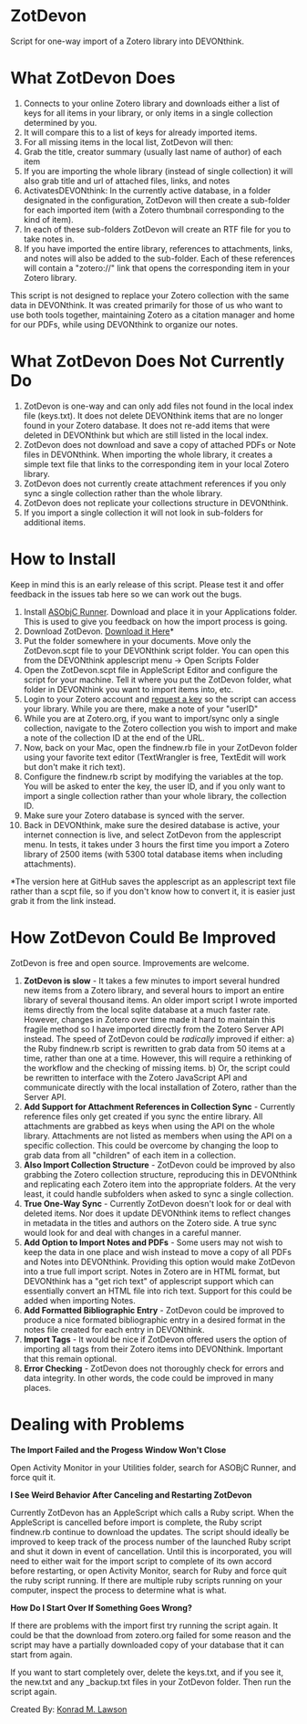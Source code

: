 ZotDevon
========

Script for one-way import of a Zotero library into DEVONthink. 

# What ZotDevon Does

1. Connects to your online Zotero library and downloads either a list of keys for all items in your library, or only items in a single collection determined by you.
2. It will compare this to a list of keys for already imported items.
3. For all missing items in the local list, ZotDevon will then:
4. Grab the title, creator summary (usually last name of author) of each item
5. If you are importing the whole library (instead of single collection) it will also grab title and url of attached files, links, and notes
6. ActivatesDEVONthink: In the currently active database, in a folder designated in the configuration, ZotDevon will then create a sub-folder for each imported item (with a Zotero thumbnail corresponding to the kind of item).
7. In each of these sub-folders ZotDevon will create an RTF file for you to take notes in.
8. If you have imported the entire library, references to attachments, links, and notes will also be added to the sub-folder. Each of these references will contain a "zotero://" link that opens the corresponding item in your Zotero library.

This script is not designed to replace your Zotero collection with the same data in DEVONthink. It was created primarily for those of us who want to use both tools together, maintaining Zotero as a citation manager and home for our PDFs, while using DEVONthink to organize our notes.

# What ZotDevon Does Not Currently Do

1. ZotDevon is one-way and can only add files not found in the local index file (keys.txt). It does not delete DEVONthink items that are no longer found in your Zotero database. It does not re-add items that were deleted in DEVONthink but which are still listed in the local index.
2. ZotDevon does not download and save a copy of attached PDFs or Note files in DEVONthink. When importing the whole library, it creates a simple text file that links to the corresponding item in your local Zotero library.
3. ZotDevon does not currently create attachment references if you only sync a single collection rather than the whole library. 
4. ZotDevon does not replicate your collections structure in DEVONthink. 
5. If you import a single collection it will not look in sub-folders for additional items.

# How to Install

Keep in mind this is an early release of this script. Please test it and offer feedback in the issues tab here so we can work out the bugs.

1. Install [ASObjC Runner](http://www.macosxautomation.com/applescript/apps/runner.html). Download and place it in your Applications folder. This is used to give you feedback on how the import process is going.
2. Download ZotDevon. [Download it Here](http://huginn.net/scripts/ZotDevon.zip)* 
3. Put the folder somewhere in your documents. Move only the ZotDevon.scpt file to your DEVONthink script folder. You can open this from the DEVONthink applescript menu -> Open Scripts Folder
4. Open the ZotDevon.scpt file in AppleScript Editor and configure the script for your machine. Tell it where you put the ZotDevon folder, what folder in DEVONthink you want to import items into, etc.
5. Login to your Zotero account and [request a key](https://www.zotero.org/settings/keys) so the script can access your library. While you are there, make a note of your "userID"
6. While you are at Zotero.org, if you want to import/sync only a single collection, navigate to the Zotero collection you wish to import and make a note of the collection ID at the end of the URL.
7. Now, back on your Mac, open the findnew.rb file in your ZotDevon folder using your favorite text editor (TextWrangler is free, TextEdit will work but don't make it rich text).
8. Configure the findnew.rb script by modifying the variables at the top. You will be asked to enter the key, the user ID, and if you only want to import a single collection rather than your whole library, the collection ID.
9. Make sure your Zotero database is synced with the server.
10. Back in DEVONthink, make sure the desired database is active, your internet connection is live, and select ZotDevon from the applescript menu. In tests, it takes under 3 hours the first time you import a Zotero library of 2500 items (with 5300 total database items when including attachments).

*The version here at GitHub saves the applescript as an applescript text file rather than a scpt file, so if you don't know how to convert it, it is easier just grab it from the link instead.

# How ZotDevon Could Be Improved

ZotDevon is free and open source. Improvements are welcome.

1. **ZotDevon is slow** - It takes a few minutes to import several hundred new items from a Zotero library, and several hours to import an entire library of several thousand items. An older import script I wrote imported items directly from the local sqlite database at a much faster rate. However, changes in Zotero over time made it hard to maintain this fragile method so I have imported directly from the Zotero Server API instead. The speed of ZotDevon could be *radically* improved if either: a) the Ruby findnew.rb script is rewritten to grab data from 50 items at a time, rather than one at a time. However, this will require a rethinking of the workflow and the checking of missing items. b) Or, the script could be rewritten to interface with the Zotero JavaScript API and communicate directly with the local installation of Zotero, rather than the Server API. 
2. **Add Support for Attachment References in Collection Sync** - Currently reference files only get created if you sync the entire library. All attachments are grabbed as keys when using the API on the whole library. Attachments are not listed as members when using the API on a specific collection. This could be overcome by changing the loop to grab data from all "children" of each item in a collection.
3. **Also Import Collection Structure** - ZotDevon could be improved by also grabbing the Zotero collection structure, reproducing this in DEVONthink and replicating each Zotero item into the appropriate folders. At the very least, it could handle subfolders when asked to sync a single collection.
4. **True One-Way Sync** - Currently ZotDevon doesn't look for or deal with deleted items. Nor does it update DEVONthink items to reflect changes in metadata in the titles and authors on the Zotero side. A true sync would look for and deal with changes in a careful manner.
5. **Add Option to Import Notes and PDFs** - Some users may not wish to keep the data in one place and wish instead to move a copy of all PDFs and Notes into DEVONthink. Providing this option would make ZotDevon into a true full import script. Notes in Zotero are in HTML format, but DEVONthink has a "get rich text" of applescript support which can essentially convert an HTML file into rich text. Support for this could be added when importing Notes.
6. **Add Formatted Bibliographic Entry** - ZotDevon could be improved to produce a nice formated bibliographic entry in a desired format in the notes file created for each entry in DEVONthink.
7. **Import Tags** - It would be nice if ZotDevon offered users the option of importing all tags from their Zotero items into DEVONthink. Important that this remain optional.
8. **Error Checking** - ZotDevon does not thoroughly check for errors and data integrity. In other words, the code could be improved in many places.

# Dealing with Problems

**The Import Failed and the Progess Window Won't Close**

Open Activity Monitor in your Utilities folder, search for ASOBjC Runner, and force quit it.

**I See Weird Behavior After Canceling and Restarting ZotDevon**

Currently ZotDevon has an AppleScript which calls a Ruby script. When the AppleScript is cancelled before import is complete, the Ruby script findnew.rb continue to download the updates. The script should ideally be improved to keep track of the process number of the launched Ruby script and shut it down in event of cancellation. Until this is incorporated, you will need to either wait for the import script to complete of its own accord before restarting, or open Activity Monitor, search for Ruby and force quit the ruby script running. If there are multiple ruby scripts running on your computer, inspect the process to determine what is what. 

**How Do I Start Over If Something Goes Wrong?**

If there are problems with the import first try running the script again. It could be that the download from zotero.org failed for some reason and the script may have a partially downloaded copy of your database that it can start from again.

If you want to start completely over, delete the keys.txt, and if you see it, the new.txt and any _backup.txt files in your ZotDevon folder. Then run the script again.

Created By: [Konrad M. Lawson](http://muninn.net/)

